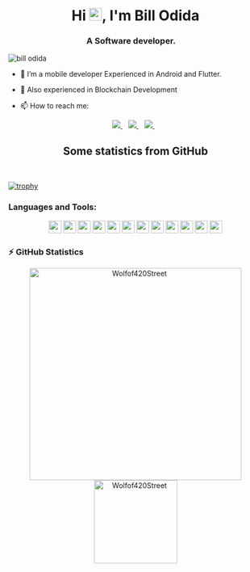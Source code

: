 <h1 align="center">Hi <img src="https://media.giphy.com/media/hvRJCLFzcasrR4ia7z/giphy.gif" width="25px">, I'm Bill Odida</h1>
<h3 align="center">A Software developer. <img src="https://image.flaticon.com/icons/svg/630/630611.svg" width="14"/> </h3>
<p align="left"> <img src="https://komarev.com/ghpvc/?username=wolfof420Street" alt="bill odida" /> </p>

- 🔭 I’m a mobile developer Experienced in Android and Flutter. 
- 👯 Also experienced in Blockchain Development

- 📫 How to reach me: 
<p align="center"> 
 <a href="https://twitter.com/Fbillionare">
    <img src="https://img.shields.io/badge/Twitter-1DA1F2?style=for-the-badge&logo=twitter&logoColor=white" />    
  </a>&nbsp;&nbsp;
 <a href="https://www.linkedin.com/in/bill-odida-282140186/">
    <img src="https://img.shields.io/badge/linkedin-%230077B5.svg?&style=for-the-badge&logo=linkedin&logoColor=white" />
  </a>&nbsp;&nbsp;
  <a href="billodida420@gmail.com">
    <img src="https://img.shields.io/badge/Gmail-D14836?style=for-the-badge&logo=gmail&logoColor=white" />
  </a>&nbsp;&nbsp;
 </p>
 
<h2 align="center">Some statistics from GitHub</h2></br>

[![trophy](https://github-profile-trophy.vercel.app/?username=Wolfof420Street&margin-w=35)](https://github.com/ryo-ma/github-profile-trophy)

### Languages and Tools:

<p align="center">
<img src="https://img.shields.io/badge/Kotlin-0095D5?&style=for-the-badge&logo=kotlin&logoColor=white" height="25"/>
<img src="https://img.shields.io/badge/Java-ED8B00?style=for-the-badge&logo=java&logoColor=white" height="25"/>
<img src="https://img.shields.io/badge/firebase-ffca28?style=for-the-badge&logo=firebase&logoColor=white" height="25"/>
<img src="https://img.shields.io/badge/Git-F05032?style=for-the-badge&logo=git&logoColor=white" height="25"/>
<img src="https://img.shields.io/badge/Postman-FF6C37?style=for-the-badge&logo=Postman&logoColor=white" height="25"/>
<img src="https://img.shields.io/badge/Google_Cloud-4285F4?style=for-the-badge&logo=google-cloud&logoColor=white" height="25"/>
<img src="https://img.shields.io/badge/mysql-4479A1.svg?&style=for-the-badge&logo=mysql&logoColor=white" height="25"/>
<img src="[https://img.shields.io/badge/xampp-FB7A24.svg](https://img.shields.io/badge/Solidity-Solidity-blue)?&style=for-the-badge&logo=xampp&logoColor=white" height="25"/>
<img src="https://img.shields.io/badge/Visual_Studio_Code-0078D4?style=for-the-badge&logo=visual%20studio%20code&logoColor=white" height="25"/>
<img src="https://img.shields.io/badge/Microsoft_Azure-0089D6?style=for-the-badge&logo=microsoft-azure&logoColor=white" height="25"/>
<img src="https://img.shields.io/badge/sqlite-7CBEE4.svg?&style=for-the-badge&logo=sqlite&logoColor=white" height="25"/>
<img src="https://img.shields.io/badge/Android-3DDC84?style=for-the-badge&logo=android&logoColor=white" height="25"/>
</p>

### ⚡ GitHub Statistics

<p align="center"> 
    <img src="https://github-readme-stats.vercel.app/api?username=Wolfof420Street&count_private=true&show_icons=true&theme=buefy" alt="Wolfof420Street" width="420"/> 
    <img src="https://github-readme-stats.vercel.app/api/top-langs/?username=Wolfof420Street&hide=jupyter%20notebook&langs_count=8&layout=compact&theme=buefy" alt="Wolfof420Street" height="165" />
 </p>
 
 
>
